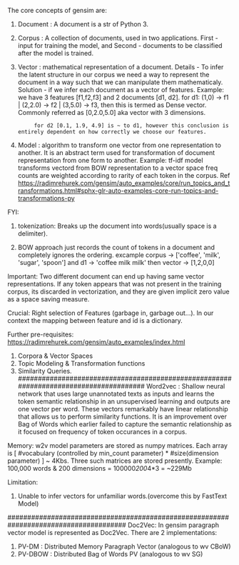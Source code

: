 The core concepts of gensim are:
1. Document : A document is a str of Python 3.

2. Corpus : A collection of documents, used in two applications.
            First - input for training the model, and 
            Second - documents to be classified after the model is trained.
            
3. Vector : mathematical representation of a document.
            Details - To infer the latent structure in our corpus we need a way to represent the document in a way such that we can manipulate them mathematicaly.
            Solution - if we infer each document as a vector of features.
            Example: we have 3 features [f1,f2,f3] and 2 documents [d1, d2].
            for d1: (1,0) -> f1 | (2,2.0) -> f2 | (3,5.0) -> f3, then this is termed as Dense vector.
            Commonly referred as [0,2.0,5.0] aka vector with 3 dimensions.

            for d2 [0.1, 1.9, 4.9] is ~ to d1, however this conclusion is entirely dependent on how correctly we choose our features.


4. Model : algorithm to transform one vector from one representation to another. It is an abstract term used for transformation of document representation from one form to another.
        Example: tf-idf model transforms vectord from BOW representation to a vector space freq counts are weighted according to rarity of each token in the corpus.
        Ref https://radimrehurek.com/gensim/auto_examples/core/run_topics_and_transformations.html#sphx-glr-auto-examples-core-run-topics-and-transformations-py
         

FYI: 
1. tokenization: Breaks up the document into words(usually space is a delimiter).

2. BOW approach just records the count of tokens in a document and completely ignores the ordering.
excample corpus -> ['coffee', 'milk', 'sugar', 'spoon'] and d1 -> 'coffee milk milk' then vector -> [1,2,0,0]

Important: Two different document can end up having same vector representations.
            If any token appears that was not present in the training corpus, its discarded in vectorization, and they are given implicit zero value as a space saving measure.

Crucial: Right selection of Features (garbage in, garbage out...). In our context the mapping between feature and id is a dictionary.

Further pre-requisites: https://radimrehurek.com/gensim/auto_examples/index.html
1. Corpora & Vector Spaces
2. Topic Modeling & Transformation functions
3. Similarity Queries.             
 ######################################################################################
 Word2vec : Shallow neural network that uses large unannotated texts as inputs and learns the token semantic relationship in an unsupervised learning and outputs are one vector per word. These vectors remarkably have linear relationship that allows us to perform similarity functions.
 It is an improvement over Bag of Words which earlier failed to capture the semantic relationship as it focused on frequency of token occurances in a corpus.
 
 Memory:
 w2v model parameters are stored as numpy matrices. Each array is [ #vocabulary (controlled by min_count parameter) * #size(dimension parameter) ] ~ 4Kbs. Three such matrices are stored presently.
 Example: 100,000 words & 200 dimensions = 100000*200*4*3 = ~229Mb
 
 Limitation:
 1. Unable to infer vectors for unfamiliar words.(overcome this by FastText Model)
 
  ######################################################################################
  Doc2Vec: In gensim paragraph vector model is represented as Doc2Vec.
  There are 2 implementations:
  1. PV-DM : Distributed Memory Paragraph Vector (analogous to wv CBoW)
  2. PV-DBOW  : Distributed Bag of Words PV (analogous to wv SG)
  